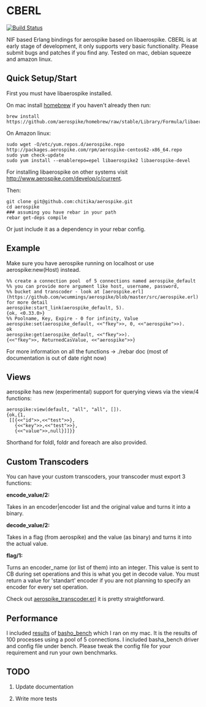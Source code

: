 CBERL
====

[![Build Status](https://travis-ci.org/chitika/aerospike.svg?branch=master)](https://travis-ci.org/chitika/aerospike)

NIF based Erlang bindings for aerospike based on libaerospike. 
CBERL is at early stage of development, it only supports very basic functionality. Please submit bugs and patches if you find any.
Tested on mac, debian squeeze and amazon linux.

Quick Setup/Start
---------
First you must have libaerospike installed. 

On mac install [homebrew](http://mxcl.github.com/homebrew/,"homebrew") if you haven't already then run:

    brew install https://github.com/aerospike/homebrew/raw/stable/Library/Formula/libaerospike.rb

On Amazon linux:

    sudo wget -O/etc/yum.repos.d/aerospike.repo http://packages.aerospike.com/rpm/aerospike-centos62-x86_64.repo
    sudo yum check-update
    sudo yum install --enablerepo=epel libaerospike2 libaerospike-devel

For installing libaerospike on other systems visit http://www.aerospike.com/develop/c/current.


Then:

    git clone git@github.com:chitika/aerospike.git
    cd aerospike
    ### assuming you have rebar in your path
    rebar get-deps compile

Or just include it as a dependency in your rebar config.
    

Example
-------

Make sure you have aerospike running on localhost or use aerospike:new(Host) instead.

    %% create a connection pool  of 5 connections named aerospike_default
    %% you can provide more argument like host, username, password, 
    %% bucket and transcoder - look at [aerospike.erl](https://github.com/wcummings/aerospike/blob/master/src/aerospike.erl) for more detail 
    aerospike:start_link(aerospike_default, 5).
    {ok, <0.33.0>}
    %% Poolname, Key, Expire - 0 for infinity, Value
    aerospike:set(aerospike_default, <<"fkey">>, 0, <<"aerospike">>).
    ok
    aerospike:get(aerospike_default, <<"fkey">>).
    {<<"fkey">>, ReturnedCasValue, <<"aerospike">>}

For more information on all the functions -> ./rebar doc (most of documentation is out of date right now)

Views
-----

aerospike has new (experimental) support for querying views via the view/4 functions:

    aerospike:view(default, "all", "all", []).
    {ok,{1,
     [[{<<"id">>,<<"test">>},
       {<<"key">>,<<"test">>},
       {<<"value">>,null}]]}}

Shorthand for foldl, foldr and foreach are also provided.

Custom Transcoders
-----

You can have your custom transcoders, your transcoder must export 3 functions:

__encode_value/2:__

Takes in an encoder|encoder list and the original value and turns it into a binary.

__decode_value/2:__

Takes in a flag (from aerospike) and the value (as binary) and turns it into the actual value.

__flag/1:__

Turns an encoder_name (or list of them) into an integer. This value is sent to CB during set operations and this is what you get in decode value. You must return a value for 'standart' encoder if you are not planning to specify an encoder for every set operation.

Check out [aerospike_transcoder.erl](https://github.com/wcummings/aerospike/blob/master/src/aerospike_transcoder.erl) it is pretty straightforward.

Performance
-------

I included [results](https://github.com/wcummings/aerospike/blob/master/bench/macmini_aerospike_new.png) of [basho_bench](http://docs.basho.com/riak/latest/cookbooks/Benchmarking/) which I ran on my mac. It is the results of 100 processes using a pool of 5 connections. I included basha_bench driver and config file under bench. Please tweak the config file for your requirement and run your own benchmarks.

TODO
----

1) Update documentation

2) Write more tests
